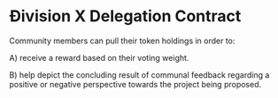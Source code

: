 # Ðivision X Delegation Contract

Community members can pull their token holdings in order to:

A) receive a reward based on their voting weight.

B) help depict the concluding result of communal feedback regarding a positive or negative perspective towards the project being proposed. 
